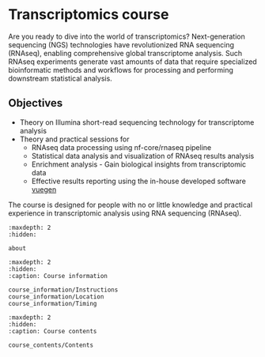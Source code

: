 # Transcriptomics course

Are you ready to dive into the world of transcriptomics? Next-generation sequencing (NGS) technologies have revolutionized RNA sequencing (RNAseq), enabling comprehensive global transcriptome analysis. Such RNAseq experiments generate vast amounts of data that require specialized bioinformatic methods and workflows for processing and performing downstream statistical analysis.

## Objectives
- Theory on Illumina short-read sequencing technology for transcriptome analysis
- Theory and practical sessions for
  - RNAseq data processing using nf-core/rnaseq pipeline
  - Statistical data analysis and visualization of RNAseq results analysis
  - Enrichment analysis - Gain biological insights from transcriptomic data
  - Effective results reporting using the in-house developed software [vuegen](https://github.com/Multiomics-Analytics-Group/vuegen) 

The course is designed for people with no or little knowledge and practical experience in transcriptomic analysis using RNA sequencing (RNAseq).

```{toctree}
:maxdepth: 2
:hidden:

about
```

```{toctree}
:maxdepth: 2
:hidden:
:caption: Course information

course_information/Instructions
course_information/Location
course_information/Timing
```

```{toctree}
:maxdepth: 2
:hidden:
:caption: Course contents

course_contents/Contents
```

